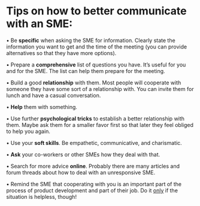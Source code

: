 # Tips on how to better communicate with an SME:

• Be **specific** when asking the SME for information. Clearly state the information you want to get and the time of the meeting (you can provide alternatives so that they have more options).

• Prepare a **comprehensive** list of questions you have. It’s useful for you and for the SME. The list can help them prepare for the meeting.

• Build a good **relationship** with them. Most people will cooperate with someone they have some sort of a relationship with. You can invite them for lunch and have a casual conversation.

• **Help** them with something.

• Use further **psychological tricks** to establish a better relationship with them. Maybe ask them for a smaller favor first so that later they feel obliged to help you again.

• Use your **soft skills**. Be empathetic, communicative, and charismatic.

• **Ask** your co-workers or other SMEs how they deal with that.

• Search for more advice **online**. Probably there are many articles and forum threads about how to deal with an unresponsive SME.

• Remind the SME that cooperating with you is an important part of the process of product development and part of their job. Do it <ins>only</ins> if the situation is helpless, though!